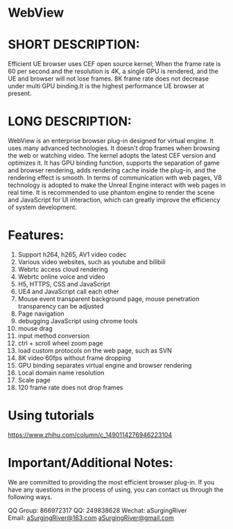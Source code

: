 # WebView
# SHORT DESCRIPTION:
Efficient UE browser uses CEF open source kernel; When the frame rate is 60 per second and the resolution is 4K, a single GPU is rendered, and the UE and browser will not lose frames. 8K frame rate does not decrease under multi GPU binding.It is the highest performance UE browser at present.

# LONG DESCRIPTION:
WebView is an enterprise browser plug-in designed for virtual engine. It uses many advanced technologies. It doesn't drop frames when browsing the web or watching video. The kernel adopts the latest CEF version and optimizes it. It has GPU binding function, supports the separation of game and browser rendering, adds rendering cache inside the plug-in, and the rendering effect is smooth. In terms of communication with web pages, V8 technology is adopted to make the Unreal Engine interact with web pages in real time. It is recommended to use phantom engine to render the scene and JavaScript for UI interaction, which can greatly improve the efficiency of system development.


# Features:
1. Support h264, h265, AV1 video codec
2. Various video websites, such as youtube and bilibili
3. Webrtc access cloud rendering
4. Webrtc online voice and video
5. H5, HTTPS, CSS and JavaScript
6. UE4 and JavaScript call each other
7. Mouse event transparent background page, mouse penetration transparency can be adjusted
8. Page navigation
9. debugging JavaScript using chrome tools
10. mouse drag
11. input method conversion
12. ctrl + scroll wheel zoom page
13. load custom protocols on the web page, such as SVN
14. 8K video 60fps without frame dropping
15. GPU binding separates virtual engine and browser rendering
16. Local domain name resolution
17. Scale page
18. 120 frame rate does not drop frames

# Using tutorials
https://www.zhihu.com/column/c_1490114276946223104

# Important/Additional Notes:
We are committed to providing the most efficient browser plug-in. If you have any questions in the process of using, you can contact us through the following ways.

QQ Group: 866972317   QQ: 249838628 
Wechat: aSurgingRiver  
Email: aSurgingRiver@163.com    aSurgingRiver@gmail.com
